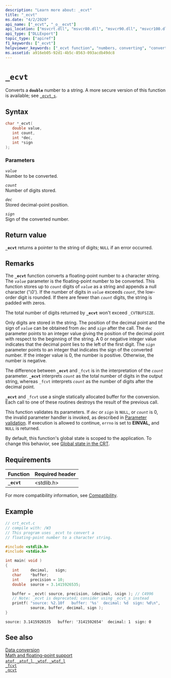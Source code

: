 ```yaml
---
description: "Learn more about: _ecvt"
title: "_ecvt"
ms.date: "4/2/2020"
api_name: ["_ecvt", "_o__ecvt"]
api_location: ["msvcrt.dll", "msvcr80.dll", "msvcr90.dll", "msvcr100.dll", "msvcr100_clr0400.dll", "msvcr110.dll", "msvcr110_clr0400.dll", "msvcr120.dll", "msvcr120_clr0400.dll", "ucrtbase.dll", "api-ms-win-crt-convert-l1-1-0.dll", "api-ms-win-crt-private-l1-1-0.dll"]
api_type: ["DLLExport"]
topic_type: ["apiref"]
f1_keywords: ["_ecvt"]
helpviewer_keywords: ["_ecvt function", "numbers, converting", "converting double numbers", "ecvt function"]
ms.assetid: a916eb05-92d1-4b5c-8563-093acdb49dc8
---
```

# `_ecvt`

Converts a **`double`** number to a string. A more secure version of this function is available; see [`_ecvt_s`](ecvt-s.md).

## Syntax

```C
char *_ecvt(
   double value,
   int count,
   int *dec,
   int *sign
);
```

### Parameters

*`value`*\
Number to be converted.

*`count`*\
Number of digits stored.

*`dec`*\
Stored decimal-point position.

*`sign`*\
Sign of the converted number.

## Return value

**`_ecvt`** returns a pointer to the string of digits; `NULL` if an error occurred.

## Remarks

The **`_ecvt`** function converts a floating-point number to a character string. The *`value`* parameter is the floating-point number to be converted. This function stores up to *`count`* digits of *`value`* as a string and appends a null character ('\0'). If the number of digits in *`value`* exceeds *`count`*, the low-order digit is rounded. If there are fewer than *`count`* digits, the string is padded with zeros.

The total number of digits returned by **`_ecvt`** won't exceed `_CVTBUFSIZE`.

Only digits are stored in the string. The position of the decimal point and the sign of *`value`* can be obtained from *`dec`* and *`sign`* after the call. The *`dec`* parameter points to an integer value giving the position of the decimal point with respect to the beginning of the string. A 0 or negative integer value indicates that the decimal point lies to the left of the first digit. The *`sign`* parameter points to an integer that indicates the sign of the converted number. If the integer value is 0, the number is positive. Otherwise, the number is negative.

The difference between **`_ecvt`** and `_fcvt` is in the interpretation of the *`count`* parameter. **`_ecvt`** interprets *`count`* as the total number of digits in the output string, whereas `_fcvt` interprets *`count`* as the number of digits after the decimal point.

**`_ecvt`** and `_fcvt` use a single statically allocated buffer for the conversion. Each call to one of these routines destroys the result of the previous call.

This function validates its parameters. If *`dec`* or *`sign`* is `NULL`, or *`count`* is 0, the invalid parameter handler is invoked, as described in [Parameter validation](../parameter-validation.md). If execution is allowed to continue, `errno` is set to **EINVAL,** and `NULL` is returned.

By default, this function's global state is scoped to the application. To change this behavior, see [Global state in the CRT](../global-state.md).

## Requirements

| Function | Required header |
|---|---|
| **`_ecvt`** | \<stdlib.h> |

For more compatibility information, see [Compatibility](../compatibility.md).

## Example

```C
// crt_ecvt.c
// compile with: /W3
// This program uses _ecvt to convert a
// floating-point number to a character string.

#include <stdlib.h>
#include <stdio.h>

int main( void )
{
   int     decimal,   sign;
   char    *buffer;
   int     precision = 10;
   double  source = 3.1415926535;

   buffer = _ecvt( source, precision, &decimal, &sign ); // C4996
   // Note: _ecvt is deprecated; consider using _ecvt_s instead
   printf( "source: %2.10f   buffer: '%s'  decimal: %d  sign: %d\n",
           source, buffer, decimal, sign );
}
```

```Output
source: 3.1415926535   buffer: '3141592654'  decimal: 1  sign: 0
```

## See also

[Data conversion](../data-conversion.md)\
[Math and floating-point support](../floating-point-support.md)\
[`atof`, `_atof_l`, `_wtof`, `_wtof_l`](atof-atof-l-wtof-wtof-l.md)\
[`_fcvt`](fcvt.md)\
[`_gcvt`](gcvt.md)
